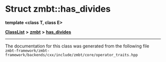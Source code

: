 

# Struct zmbt::has\_divides

**template &lt;class T, class E&gt;**



[**ClassList**](annotated.md) **>** [**zmbt**](namespacezmbt.md) **>** [**has\_divides**](structzmbt_1_1has__divides.md)







































































------------------------------
The documentation for this class was generated from the following file `zmbt-framework/zmbt-framework/backends/cxx/include/zmbt/core/operator_traits.hpp`

